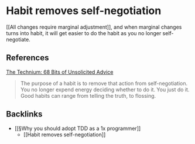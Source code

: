 # Habit removes self-negotiation
[[All changes require marginal adjustment]], and when marginal changes turns into habit, it will get easier to do the habit as you no longer self-negotiate.

## References
[The Technium: 68 Bits of Unsolicited Advice](https://kk.org/thetechnium/68-bits-of-unsolicited-advice/)
> The purpose of a habit is to remove that action from self-negotiation. You no longer expend energy deciding whether to do it. You just do it. Good habits can range from telling the truth, to flossing.

## Backlinks
* [[§Why you should adopt TDD as a 1x programmer]]
	* [[Habit removes self-negotiation]]

<!-- #evergreen #habit -->

<!-- {BearID:3409291B-4AEB-4391-9139-5FC17ED2ED19-1211-000031C0A519BEBC} -->

